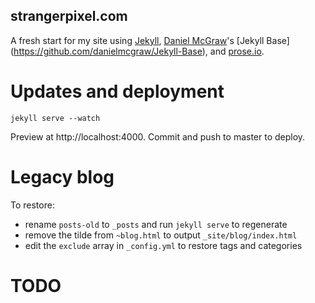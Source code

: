 ## strangerpixel.com ##
A fresh start for my site using [Jekyll](https://github.com/mojombo/jekyll/wiki/configuration), [Daniel McGraw](http://twitter.com/danielmcgraw)'s [Jekyll Base] (https://github.com/danielmcgraw/Jekyll-Base), and [prose.io](http://prose.io/).

# Updates and deployment

`jekyll serve --watch`

Preview at http://localhost:4000. Commit and push to master to deploy. 

# Legacy blog 

To restore:
- rename `posts-old` to `_posts` and run `jekyll serve` to regenerate
- remove the tilde from `~blog.html` to output `_site/blog/index.html`
- edit the `exclude` array in `_config.yml` to restore tags and categories

# TODO

